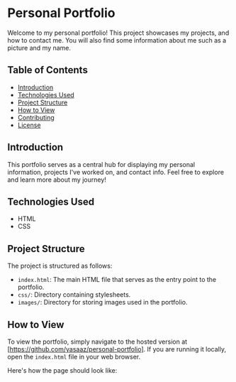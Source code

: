 # Personal Portfolio

Welcome to my personal portfolio! This project showcases my projects, and how to contact me. You will also find some information about me such as a picture and my name.

## Table of Contents
- [Introduction](#introduction)
- [Technologies Used](#technologies-used)
- [Project Structure](#project-structure)
- [How to View](#how-to-view)
- [Contributing](#contributing)
- [License](#license)

## Introduction
This portfolio serves as a central hub for displaying my personal information, projects I've worked on, and contact info. Feel free to explore and learn more about my journey!

## Technologies Used
- HTML
- CSS

## Project Structure
The project is structured as follows:
- `index.html`: The main HTML file that serves as the entry point to the portfolio.
- `css/`: Directory containing stylesheets.
- `images/`: Directory for storing images used in the portfolio.

## How to View
To view the portfolio, simply navigate to the hosted version at [https://github.com/yasaaz/personal-portfolio]. If you are running it locally, open the `index.html` file in your web browser.

Here's how the page should look like: 

